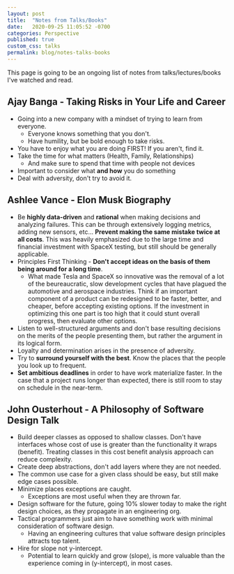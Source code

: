 ```yaml
---
layout: post
title:  "Notes from Talks/Books"
date:   2020-09-25 11:05:52 -0700
categories: Perspective
published: true
custom_css: talks
permalink: blog/notes-talks-books
---
```

This page is going to be an ongoing list of notes from talks/lectures/books I've watched and read.

## Ajay Banga - Taking Risks in Your Life and Career
- Going into a new company with a mindset of trying to learn from everyone.
    - Everyone knows something that you don't.
    - Have humility, but be bold enough to take risks.
- You have to enjoy what you are doing FIRST! If you aren't, find it.
- Take the time for what matters (Health, Family, Relationships)
    - And make sure to spend that time with people not devices
- Important to consider what **and how** you do something
- Deal with adversity, don't try to avoid it.  

## Ashlee Vance - Elon Musk Biography
- Be **highly data-driven** and **rational** when making decisions and analyzing failures. This can be through extensively logging metrics, adding new sensors, etc... **Prevent making the same mistake twice at all costs**.
This was heavily emphasized due to the large time and financial investment with SpaceX testing, but still should be generally applicable.
- Principles First Thinking - **Don't accept ideas on the basis of them being around for a long time**. 
    - What made Tesla and SpaceX so innovative was the removal of a lot of the beureaucratic, slow development cycles that have plagued the automotive and aerospace industries. Think if an important component of a product can be redesigned to be faster, better, and cheaper, before accepting existing options. If the investment in optimizing this one part is too high that it could stunt overall progress, then evaluate other options.
- Listen to well-structured arguments and don't base resulting decisions on the merits of the people presenting them, but rather the argument in its logical form.
- Loyalty and determination arises in the presence of adversity.
- Try to **surround yourself with the best**. Know the places that the people you look up to frequent.
- **Set ambitious deadlines** in order to have work materialize faster. In the case that
a project runs longer than expected, there is still room to stay on schedule in the near-term. 

## John Ousterhout - A Philosophy of Software Design Talk

- Build deeper classes as opposed to shallow classes. Don't have interfaces whose cost of use is greater than the functionality it wraps (benefit). Treating classes in this cost benefit analysis approach can reduce complexity.
- Create deep abstractions, don't add layers where they are not needed. 
- The common use case for a given class should be easy, but still make edge cases possible.
- Minimize places exceptions are caught.
    - Exceptions are most useful when they are thrown far.
- Design software for the future, going 10% slower today to make the right design choices, as they propagate in an engineering org.
- Tactical programmers just aim to have something work with minimal consideration of software design. 
    - Having an engineering cultures that value software design principles attracts top talent.
- Hire for slope not y-intercept.
    - Potential to learn quickly and grow (slope), is more valuable than the experience coming in (y-intercept), in most cases.